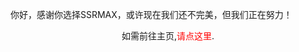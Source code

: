 你好，感谢你选择SSRMAX，或许现在我们还不完美，但我们正在努力！
<p align="center"> 如需前往主页,<a style="text-decoration: none" href="http://cdn.xxgc.jxgcxy.net.ssrmax.info"><font color="#FF0000">请点这里</font></a>.</p>

